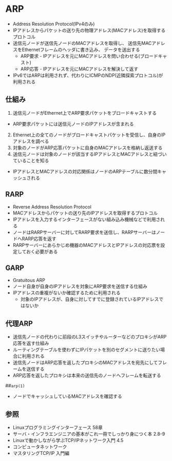 # ARP
- Address Resolution Protocol(IPv4のみ)
- IPアドレスからパケットの送り先の物理アドレス(MACアドレス)を取得するプロトコル
- 送信元ノードが送信先ノードのMACアドレスを取得し、
  送信先MACアドレスをEthernetフレームのヘッダに書き込み、
  データを送出する
  - ARP要求 - IPアドレスを元にMACアドレスを問い合わせる(ブロードキャスト)
  - ARP応答 - IPアドレスを元にMACアドレスを解決して返す
- IPv6ではARPは利用されず、代わりにICMPのNDP(近隣探索プロトコル)が利用される

## 仕組み
1. 送信元ノードがEthernet上でARP要求パケットをブロードキャストする
  - ARP要求パケットには送信元ノードのIPアドレスが含まれる
2. Ethernet上の全てのノードがブロードキャストパケットを受信し、自身のIPアドレスを調べる
3. 対象のノードがARP応答パケットに自身のMACアドレスを格納し返送する
4. 送信元ノードは対象のノードが該当するIPアドレスとMACアドレスと紐づいていることを知る
  - IPアドレスとMACアドレスの対応関係はノードのARPテーブルに数分間キャッシュされる

## RARP
- Reverse Address Resolution Protocol
- MACアドレスからパケットの送り先のIPアドレスを取得するプロトコル
- IPアドレスを入力するインターフェースがない組み込み機械などで利用される
- ノードはRARPサーバーに対してRARP要求を送信し、RARPサーバーはノードへRARP応答を返す
- RARPサーバーにあらかじめ機器のMACアドレスとIPアドレスの対応票を設定しておく必要がある

## GARP
- Gratuitous ARP
- ノード自身が自身のIPアドレスを対象にARP要求を送信する仕組み
- IPアドレスの重複がないか確認するために利用される
  - 対象のIPアドレスが、自身に対してすでに登録されているIPアドレスではないか

## 代理ARP
- 送信先ノードの代わりに前段のL3スイッチやルーターなどのプロキシがARP応答を返す仕組み
- ルーティングテーブルを使わずにIPパケットを別のセグメントに送りたい場合に利用される
- 送信先ノードはARP応答を返したプロキシのMACアドレスを宛先にしてフレームを送信する
- ARP応答を返したプロキシは本来の送信先のノードへフレームを転送する

##`arp(1)`
- ノードでキャッシュしているMACアドレスを確認する

## 参照
- Linuxプログラミングインターフェース 58章
- サーバ・インフラエンジニアの基本がこれ一冊でしっかり身につく本 2.8-9
- Linuxで動かしながら学ぶTCP/IPネットワーク入門 4.5
- コンピュータネットワーク
- マスタリングTCP/IP 入門編
